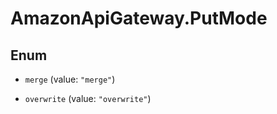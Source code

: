 # AmazonApiGateway.PutMode

## Enum


* `merge` (value: `"merge"`)

* `overwrite` (value: `"overwrite"`)


